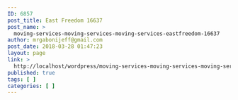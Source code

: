 ```yaml
---
ID: 6857
post_title: East Freedom 16637
post_name: >
  moving-services-moving-services-moving-services-eastfreedom-16637
author: mrgabonijeff@gmail.com
post_date: 2018-03-28 01:47:23
layout: page
link: >
  http://localhost/wordpress/moving-services-moving-services-moving-services-eastfreedom-16637/
published: true
tags: [ ]
categories: [ ]
---
```

